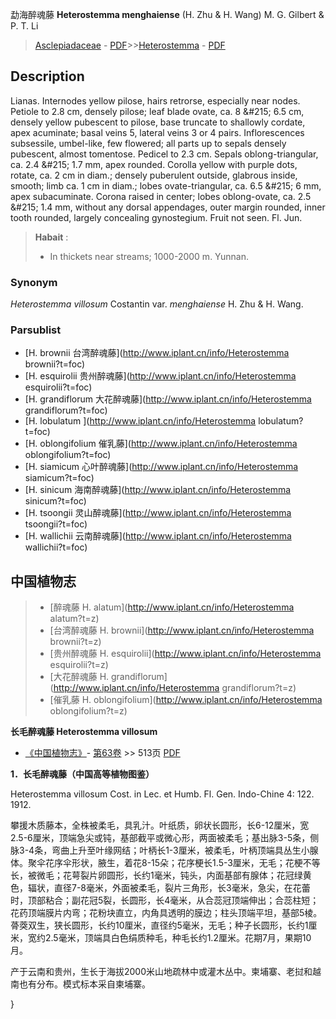 勐海醉魂藤 **Heterostemma menghaiense** (H. Zhu & H. Wang) M. G. Gilbert & P. T. Li

> [Asclepiadaceae](http://www.iplant.cn/info/Asclepiadaceae?t=foc) - [PDF](http://www.iplant.cn/foc/pdf/Asclepiadaceae.pdf)>>[Heterostemma](http://www.iplant.cn/info/Heterostemma?t=foc) - [PDF](http://www.iplant.cn/foc/pdf/Heterostemma.pdf)

## Description

Lianas. Internodes yellow pilose, hairs retrorse, especially near nodes. Petiole to 2.8 cm, densely pilose; leaf blade ovate, ca. 8 &amp;#215; 6.5 cm, densely yellow pubescent to pilose, base truncate to shallowly cordate, apex acuminate; basal veins 5, lateral veins 3 or 4 pairs. Inflorescences subsessile, umbel-like, few flowered; all parts up to sepals densely pubescent, almost tomentose. Pedicel to 2.3 cm. Sepals oblong-triangular, ca. 2.4 &amp;#215; 1.7 mm, apex rounded. Corolla yellow with purple dots, rotate, ca. 2 cm in diam.; densely puberulent outside, glabrous inside, smooth; limb ca. 1 cm in diam.; lobes ovate-triangular, ca. 6.5 &amp;#215; 6 mm, apex subacuminate. Corona raised in center; lobes oblong-ovate, ca. 2.5 &amp;#215; 1.4 mm, without any dorsal appendages, outer margin rounded, inner tooth rounded, largely concealing gynostegium. Fruit not seen. Fl. Jun.

> **Habait** : 
>* In thickets near streams; 1000-2000 m. Yunnan.

### Synonym
*Heterostemma villosum* Costantin var. *menghaiense* H. Zhu & H. Wang.

### Parsublist

* [H.  brownii  台湾醉魂藤](http://www.iplant.cn/info/Heterostemma brownii?t=foc)
* [H.  esquirolii  贵州醉魂藤](http://www.iplant.cn/info/Heterostemma esquirolii?t=foc)
* [H.  grandiflorum  大花醉魂藤](http://www.iplant.cn/info/Heterostemma grandiflorum?t=foc)
* [H.  lobulatum  ](http://www.iplant.cn/info/Heterostemma lobulatum?t=foc)
* [H.  oblongifolium  催乳藤](http://www.iplant.cn/info/Heterostemma oblongifolium?t=foc)
* [H.  siamicum  心叶醉魂藤](http://www.iplant.cn/info/Heterostemma siamicum?t=foc)
* [H.  sinicum  海南醉魂藤](http://www.iplant.cn/info/Heterostemma sinicum?t=foc)
* [H.  tsoongii  灵山醉魂藤](http://www.iplant.cn/info/Heterostemma tsoongii?t=foc)
* [H.  wallichii  云南醉魂藤](http://www.iplant.cn/info/Heterostemma wallichii?t=foc)

## 中国植物志

> * [醉魂藤  H.  alatum](http://www.iplant.cn/info/Heterostemma alatum?t=z)
> * [台湾醉魂藤  H.  brownii](http://www.iplant.cn/info/Heterostemma brownii?t=z)
> * [贵州醉魂藤  H.  esquirolii](http://www.iplant.cn/info/Heterostemma esquirolii?t=z)
> * [大花醉魂藤  H.  grandiflorum](http://www.iplant.cn/info/Heterostemma grandiflorum?t=z)
> * [催乳藤  H.  oblongifolium](http://www.iplant.cn/info/Heterostemma oblongifolium?t=z)

**长毛醉魂藤 Heterostemma villosum**

* [《中国植物志》](http://www.iplant.cn/frps)- [第63卷](http://www.iplant.cn/frps/vol/63) >> 513页 [PDF](http://www.iplant.cn/frps/pdf/63/513.pdf)

**1．长毛醉魂藤（中国高等植物图鉴）**

Heterostemma villosum Cost. in Lec. et Humb. Fl. Gen. Indo-Chine 4: 122. 1912.

攀援木质藤本，全株被柔毛，具乳汁。叶纸质，卵状长圆形，长6-12厘米，宽2.5-6厘米，顶端急尖或钝，基部截平或微心形，两面被柔毛；基出脉3-5条，侧脉3-4条，弯曲上升至叶缘网结；叶柄长1-3厘米，被柔毛，叶柄顶端具丛生小腺体。聚伞花序伞形状，腋生，着花8-15朵；花序梗长1.5-3厘米，无毛；花梗不等长，被微毛；花萼裂片卵圆形，长约1毫米，钝头，内面基部有腺体；花冠绿黄色，辐状，直径7-8毫米，外面被柔毛，裂片三角形，长3毫米，急尖，在花蕾时，顶部粘合；副花冠5裂，长圆形，长4毫米，从合蕊冠顶端伸出；合蕊柱短；花药顶端膜片内弯；花粉块直立，内角具透明的膜边；柱头顶端平坦，基部5棱。蓇葖双生，狭长圆形，长约10厘米，直径约5毫米，无毛；种子长圆形，长约1厘米，宽约2.5毫米，顶端具白色绢质种毛，种毛长约1.2厘米。花期7月，果期10月。

产于云南和贵州，生长于海拔2000米山地疏林中或灌木丛中。柬埔寨、老挝和越南也有分布。模式标本采自柬埔寨。

}